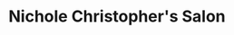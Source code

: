 ---
title: "Nichole Christopher's Salon"
url: /eastlake/nichole-christophers-salon/
shop: Friseur
---
